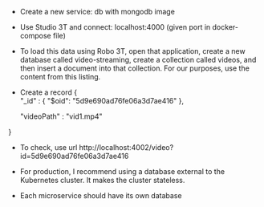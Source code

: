- Create a new service: db with mongodb image
- Use Studio 3T and connect: localhost:4000 (given port in docker-compose file)
- To load this data using Robo 3T, open that application, create a new database called video-streaming, create a collection called videos, and then insert a document into that collection. For our purposes, use the content from this listing.
- Create a record
{                                                     
    "_id" : { "$oid": "5d9e690ad76fe06a3d7ae416" },   
                                                      
    "videoPath" : "vid1.mp4"      
                                                      
}  

- To check, use url http://localhost:4002/video?id=5d9e690ad76fe06a3d7ae416

- For production, I recommend using a database external to the Kubernetes cluster. It makes the cluster stateless.
- Each microservice should have its own database